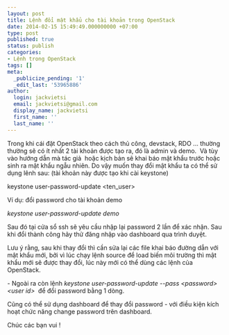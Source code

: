 ```yaml
---
layout: post
title: Lệnh đổi mật khẩu cho tài khoản trong OpenStack
date: 2014-02-15 15:49:49.000000000 +07:00
type: post
published: true
status: publish
categories:
- Lệnh trong OpenStack
tags: []
meta:
  _publicize_pending: '1'
  _edit_last: '53965886'
author:
  login: jackvietsi
  email: jackvietsi@gmail.com
  display_name: jackvietsi
  first_name: ''
  last_name: ''
---
```

<p>Trong khi cái đặt OpenStack theo cách thủ công, devstack, RDO ... thường thường sẽ có ít nhất 2 tài khoản được tạo ra, đó là admin và demo.  Và tùy vào hướng dẫn mà tác giả  hoặc kịch bản sẽ khai báo mật khẩu trước hoặc sinh ra mật khẩu ngẫu nhiên. Do vậy muốn thay đổi mật khẩu ta có thể sử dụng lênh sau: (tài khoản này được tạo khi cài keystone)<!--more--></p>
<p>keystone user-password-update &lt;ten_user&gt;</p>
<p>Ví dụ: đổi password cho tài khoản demo</p>
<p><em>keystone user-password-update demo</em></p>
<p>Sau đó tại cửa sổ ssh sẽ yêu cầu nhập lại password 2 lần để xác nhận. Sau khi đổi thành công hãy thử đăng nhập vào dashboard qua trình duyệt.</p>
<p>Lưu ý rằng, sau khi thay đổi thì cần sửa lại các file khai báo đường dẫn với mật khẩu mới, bởi vì lúc chạy lệnh source để load biến môi trường thì mật khẩu mới sẽ được thay đổi, lúc này mới có thể dùng các lệnh của OpenStack.</p>
<p>- Ngoài ra còn lệnh <em>keystone user-password-update --pass &lt;password&gt; &lt;user id&gt; </em> để đổi password bằng 1 dòng.</p>
<p>Cũng có thể sử dụng dashboard để thay đổi password - với điều kiện kích hoạt chức năng change password trên dashboard.</p>
<p>Chúc các bạn vui !</p>
